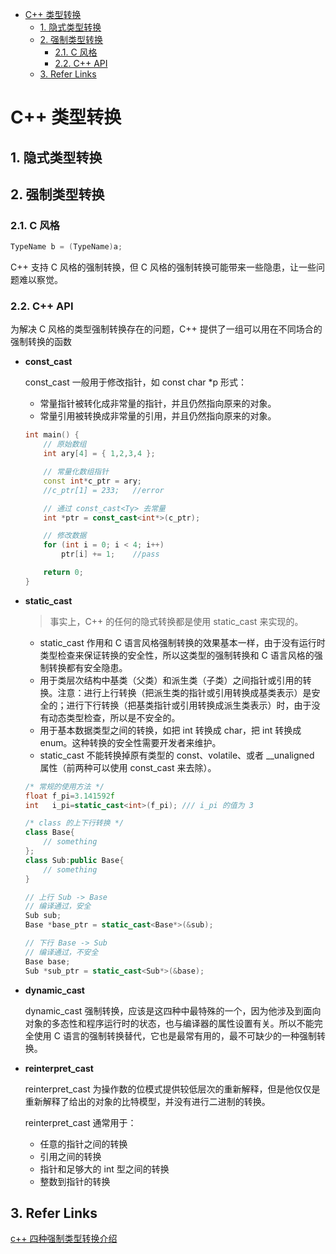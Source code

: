 - [C++ 类型转换](#c-%E7%B1%BB%E5%9E%8B%E8%BD%AC%E6%8D%A2)
  - [1. 隐式类型转换](#1-%E9%9A%90%E5%BC%8F%E7%B1%BB%E5%9E%8B%E8%BD%AC%E6%8D%A2)
  - [2. 强制类型转换](#2-%E5%BC%BA%E5%88%B6%E7%B1%BB%E5%9E%8B%E8%BD%AC%E6%8D%A2)
    - [2.1. C 风格](#21-c-%E9%A3%8E%E6%A0%BC)
    - [2.2. C++ API](#22-c-api)
  - [3. Refer Links](#3-refer-links)

# C++ 类型转换

## 1. 隐式类型转换

## 2. 强制类型转换

### 2.1. C 风格

```c
TypeName b = (TypeName)a;
```
C++ 支持 C 风格的强制转换，但 C 风格的强制转换可能带来一些隐患，让一些问题难以察觉。

### 2.2. C++ API

为解决 C 风格的类型强制转换存在的问题，C++ 提供了一组可以用在不同场合的强制转换的函数

- **const_cast**
  
  const_cast 一般用于修改指针，如 const char *p 形式：
  - 常量指针被转化成非常量的指针，并且仍然指向原来的对象。  
  - 常量引用被转换成非常量的引用，并且仍然指向原来的对象。  

  ```cpp
  int main() {
      // 原始数组
      int ary[4] = { 1,2,3,4 };

      // 常量化数组指针
      const int*c_ptr = ary;
      //c_ptr[1] = 233;   //error

      // 通过 const_cast<Ty> 去常量
      int *ptr = const_cast<int*>(c_ptr);

      // 修改数据
      for (int i = 0; i < 4; i++)
          ptr[i] += 1;    //pass

      return 0;
  }
  ```

- **static_cast**  

  > 事实上，C++ 的任何的隐式转换都是使用 static_cast 来实现的。
  - static_cast 作用和 C 语言风格强制转换的效果基本一样，由于没有运行时类型检查来保证转换的安全性，所以这类型的强制转换和 C 语言风格的强制转换都有安全隐患。
  - 用于类层次结构中基类（父类）和派生类（子类）之间指针或引用的转换。注意：进行上行转换（把派生类的指针或引用转换成基类表示）是安全的；进行下行转换（把基类指针或引用转换成派生类表示）时，由于没有动态类型检查，所以是不安全的。
  - 用于基本数据类型之间的转换，如把 int 转换成 char，把 int 转换成 enum。这种转换的安全性需要开发者来维护。
  - static_cast 不能转换掉原有类型的 const、volatile、或者 __unaligned 属性（前两种可以使用 const_cast 来去除）。
  
  ```cpp
  /* 常规的使用方法 */
  float f_pi=3.141592f
  int   i_pi=static_cast<int>(f_pi); /// i_pi 的值为 3

  /* class 的上下行转换 */
  class Base{
      // something
  };
  class Sub:public Base{
      // something
  }

  // 上行 Sub -> Base
  // 编译通过，安全
  Sub sub;
  Base *base_ptr = static_cast<Base*>(&sub);  

  // 下行 Base -> Sub
  // 编译通过，不安全
  Base base;
  Sub *sub_ptr = static_cast<Sub*>(&base);    
  ```

- **dynamic_cast**

  dynamic_cast 强制转换，应该是这四种中最特殊的一个，因为他涉及到面向对象的多态性和程序运行时的状态，也与编译器的属性设置有关。所以不能完全使用 C 语言的强制转换替代，它也是最常有用的，最不可缺少的一种强制转换。

- **reinterpret_cast**  

  reinterpret_cast 为操作数的位模式提供较低层次的重新解释，但是他仅仅是重新解释了给出的对象的比特模型，并没有进行二进制的转换。

  reinterpret_cast 通常用于：
  - 任意的指针之间的转换
  - 引用之间的转换
  - 指针和足够大的 int 型之间的转换
  - 整数到指针的转换

## 3. Refer Links

[c++ 四种强制类型转换介绍](https://blog.csdn.net/ydar95/article/details/69822540)